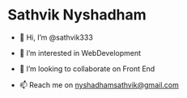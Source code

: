 # Sathvik Nyshadham
- 👋 Hi, I’m @sathvik333
- 👀 I’m interested in WebDevelopment

- 💞️ I’m looking to collaborate on Front End
- 📫 Reach me on nyshadhamsathvik@gmail.com 

<!---
sathvik333/sathvik333 is a ✨ special ✨ repository because its `README.md` (this file) appears on your GitHub profile.
You can click the Preview link to take a look at your changes.
--->
